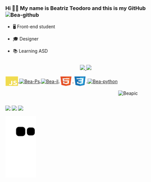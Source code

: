 ### Hi 👋🏻 My name is Beatriz Teodoro and this is my GitHub <img align="center" alt="Bea-github" height="30" width="40" src="https://cdn.jsdelivr.net/gh/devicons/devicon/icons/github/github-original.svg">

- 🖥️ Front-end student
- 🎓 Designer
- 📚 Learning ASD 

  ##

<div align="center">
  <a href="https://github.com/beateodoro">
  <img height="150em" src="https://github-readme-stats.vercel.app/api?username=beateodoro&show_icons=true&theme=radical&include_all_commits=true&count_private=true"/>
  <img height="150em" src="https://github-readme-stats.vercel.app/api/top-langs/?username=beateodoro&layout=compact&langs_count=7&theme=radical"/>
</div>
<div style="display: inline_block"><br>
  <img align="center" alt="Bea-Js" height="30" width="40" src="https://raw.githubusercontent.com/devicons/devicon/master/icons/javascript/javascript-plain.svg">
  <img align="center" alt="Bea-Ps" height="30" width="40" src="https://cdn.jsdelivr.net/gh/devicons/devicon/icons/photoshop/photoshop-plain.svg">
  <img align="center" alt="Bea-il" height="30" width="40" src="https://cdn.jsdelivr.net/gh/devicons/devicon/icons/illustrator/illustrator-plain.svg">
  <img align="center" alt="Bea-HTML" height="30" width="40" src="https://raw.githubusercontent.com/devicons/devicon/master/icons/html5/html5-original.svg">
  <img align="center" alt="Bea-CSS" height="30" width="40" src="https://raw.githubusercontent.com/devicons/devicon/master/icons/css3/css3-original.svg">
  <img align="center" alt="Bea-python" height="40" width="50" src="https://cdn.jsdelivr.net/gh/devicons/devicon/icons/python/python-original.svg">
  
 
  <a href="https://picasion.com/"><img src="https://i.picasion.com/pic92/31c0ee74aa29d020fa846e8912f15f28.gif" align="right" width="150" height="150" border="radius:50px" alt="Beapic" /></a><br /><a href="https://picasion.com/">
</div>
  
  ##

<div> 
  <a href="https://www.instagram.com/teodorobeatriz" target="_blank"><img src="https://img.shields.io/badge/-Instagram-%23E4405F?style=for-the-badge&logo=instagram&logoColor=white" target="_blank"></a>
  <a href = "mailto:b.teodoro@hotmail.com.br"><img src="https://img.shields.io/badge/Microsoft_Outlook-0078D4?style=for-the-badge&logo=microsoft-outlook&logoColor=white" target="_blank"></a>
  <a href="https://www.linkedin.com/in/beatrizateodoro//" target="_blank"><img src="https://img.shields.io/badge/-LinkedIn-%230077B5?style=for-the-badge&logo=linkedin&logoColor=white" target="_blank"></a> 

  
  ![Snake animation](https://github.com/BeaTeodoro/BeaTeodoro/blob/output/github-contribution-grid-snake.svg)
  </div>
